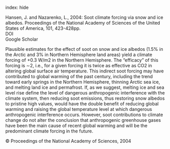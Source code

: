 index: hide

<div class="Citation">

  <div class="Citation-body">
    <div class="Citation-text">Hansen, J. and Nazarenko, L., 2004: Soot climate forcing via snow and ice albedos. <span class="Article-journal">Proceedings of the National Academy of Sciences of the United States of America, </span><span class="Article-volume">101, </span>423-428pp.</div>
    <div class="Citation-links">
      <div class="CitationLink" data-href="https://doi.org/10.1073/pnas.2237157100">
        <div class="CitationLink-icon CitationLink-Doi"></div>
        <div class="CitationLink-text">DOI</div>
      </div>
      <div class="CitationLink" data-href="https://scholar.google.com/scholar?q=10.1073/pnas.2237157100">
        <div class="CitationLink-icon CitationLink-Scholar"></div>
        <div class="CitationLink-text">Google Scholar</div>
      </div>
    </div>
  </div>
</div>

Plausible estimates for the effect of soot on snow and ice albedos (1.5% in the Arctic and 3% in Northern Hemisphere land areas) yield a climate forcing of +0.3 W/m2 in the Northern Hemisphere. The “efficacy” of this forcing is ∼2, i.e., for a given forcing it is twice as effective as CO2 in altering global surface air temperature. This indirect soot forcing may have contributed to global warming of the past century, including the trend toward early springs in the Northern Hemisphere, thinning Arctic sea ice, and melting land ice and permafrost. If, as we suggest, melting ice and sea level rise define the level of dangerous anthropogenic interference with the climate system, then reducing soot emissions, thus restoring snow albedos to pristine high values, would have the double benefit of reducing global warming and raising the global temperature level at which dangerous anthropogenic interference occurs. However, soot contributions to climate change do not alter the conclusion that anthropogenic greenhouse gases have been the main cause of recent global warming and will be the predominant climate forcing in the future.

<div class="Citation-copy">
&copy; Proceedings of the National Academy of Sciences, 2004
</div>